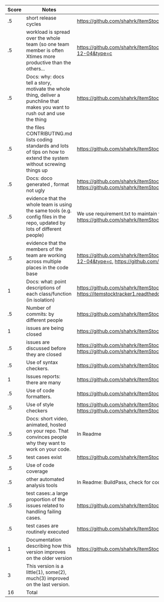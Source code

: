 
|Score|Notes| Evidence|
|-|-----|---------|
|.5| short release cycles|https://github.com/shahrk/ItemStockTracker/releases|
|.5| workload is spread over the whole team (so one team member is often Xtimes more productive than the others...|https://github.com/shahrk/ItemStockTracker/graphs/contributors?from=2021-11-12&to=2021-12-04&type=c|
|.5|Docs: why: docs tell a story, motivate the whole thing, deliver a punchline that makes you want to rush out and use the thing |https://github.com/shahrk/ItemStockTracker/blob/main/README.md |
|.5|the files CONTRIBUTING.md lists coding standards and lots of tips on how to extend the system without screwing things up  |https://github.com/shahrk/ItemStockTracker/blob/main/CONTRIBUTING.md |
|.5|Docs: doco generated , format not ugly  |https://github.com/shahrk/ItemStockTracker/blob/main/code/Readme.md, https://github.com/shahrk/ItemStockTracker/blob/main/docs/Proj3Enhancement.pdf |
|.5|evidence that the whole team is using the same tools (e.g. config files in the repo, updated by lots of different people) |We use requirement.txt to maintain version balance of the tools: https://github.com/shahrk/ItemStockTracker/blob/main/requirements.txt |
|.5|evidence that the members of the team are working across multiple places in the code base |https://github.com/shahrk/ItemStockTracker/graphs/contributors?from=2021-11-10&to=2021-12-04&type=c, https://github.com/shahrk/ItemStockTracker/pulse |
|1|Docs: what: point descriptions of each class/function (in isolation)  | https://github.com/shahrk/ItemStockTracker/blob/main/code/Readme.md, https://itemstocktracker1.readthedocs.io/en/latest/|
|.5|Number of commits: by different people  | https://github.com/shahrk/ItemStockTracker/graphs/contributors|
|1|issues are being closed | https://github.com/shahrk/ItemStockTracker/issues?q=is%3Aissue+is%3Aclosed|
|.5|issues are discussed before they are closed | https://github.com/shahrk/ItemStockTracker/pull/8, https://github.com/shahrk/ItemStockTracker/issues/13, |
|.5|Use of syntax checkers. | https://github.com/shahrk/ItemStockTracker/blob/main/code/.pylintrc|
|1|Issues reports: there are many  | https://github.com/shahrk/ItemStockTracker/issues?q=is%3Aissue|
|.5|Use of code formatters. | https://github.com/shahrk/ItemStockTracker/blob/main/.github/workflows/BlackFormatChecker.yml|
|.5|Use of style checkers | https://github.com/shahrk/ItemStockTracker/blob/main/code/.pylintrc, https://github.com/shahrk/ItemStockTracker/blob/main/.github/workflows/BlackFormatChecker.yml|
|.5|Docs: short video, animated, hosted on your repo. That convinces people why they want to work on your code. | In Readme|
|.5|test cases exist  | https://github.com/shahrk/ItemStockTracker/tree/main/test|
|.5|Use of code coverage  | |
|.5|other automated analysis tools  | In Readme: BuildPass, check for code lines, vulnerability|
|.5|test cases:.a large proportion of the issues related to handling failing cases. | https://github.com/shahrk/ItemStockTracker/issues?q=is%3Aissue+is%3Aclosed+label%3Abug|
|.5|test cases are routinely executed | https://github.com/shahrk/ItemStockTracker/blob/main/.github/workflows/unit_test.yml|
|1|Documentation describing how this version improves on the older version|https://github.com/shahrk/ItemStockTracker/blob/main/docs/Proj3Enhancement.pdf| 
|3|This version is a little(1), some(2), much(3) improved on the last version.|| 
|16| Total|
